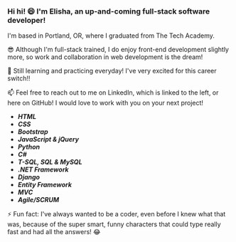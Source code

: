 ### Hi hi! 😄 I'm Elisha, an up-and-coming full-stack software developer!
I'm based in Portland, OR, where I graduated from The Tech Academy.

😎 Although I'm full-stack trained, I do enjoy front-end development slightly more, so work and collaboration in web development is the dream!

🌱 Still learning and practicing everyday! I've very excited for this career switch!!

📫 Feel free to reach out to me on LinkedIn, which is linked to the left, or here on GitHub! I would love to work with you on your next project!

- ***HTML***
- ***CSS***
- ***Bootstrap***
- ***JavaScript & jQuery***
- ***Python***
- ***C#***
- ***T-SQL, SQL & MySQL***
- ***.NET Framework***
- ***Django***
- ***Entity Framework***
- ***MVC***
- ***Agile/SCRUM***

⚡ Fun fact: I've always wanted to be a coder, even before I knew what that was, because of the super smart, funny characters that could type really fast and had all the answers! 😂
